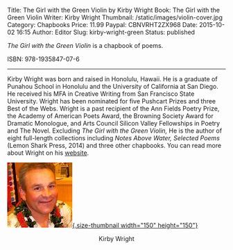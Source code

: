 Title: The Girl with the Green Violin by Kirby Wright
Book: The Girl with the Green Violin
Writer: Kirby Wright
Thumbnail: /static/images/violin-cover.jpg
Category: Chapbooks
Price: 11.99
Paypal: CBNVRHT2ZX968
Date: 2015-10-02 16:15
Author: Editor
Slug: kirby-wright-green
Status: published

*The Girl with the Green Violin* is a chapbook of poems.

ISBN: 978-1935847-07-6

---

Kirby Wright was born and raised in Honolulu, Hawaii. He is a graduate of Punahou School in Honolulu and the University of California at San Diego. He received his MFA in Creative Writing from San Francisco State University. Wright has been nominated for five Pushcart Prizes and three Best of the Webs. Wright is a past recipient of the Ann Fields Poetry Prize, the Academy of American Poets Award, the Browning Society Award for Dramatic Monologue, and Arts Council Silicon Valley Fellowships in Poetry and The Novel. Excluding *The Girl with the Green Violin,* He is the author of eight full-length collections including *Notes Above Water, Selected Poems* (Lemon Shark Press, 2014) and three other chapbooks. You can read more about Wright on his [website](http://kibs33.wix.com/kirbywright).

[![Kirby-Wright](../wp-content/uploads/2015/10/wright-150x150.jpg){.size-thumbnail width="150" height="150"}](../wp-content/uploads/2015/10/wright.jpg) 
<center>Kirby Wright</center>

